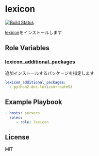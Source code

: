 lexicon
=========

[![Build Status](https://travis-ci.org/wate/ansible-role-lexicon.svg?branch=master)](https://travis-ci.org/wate/ansible-role-lexicon)

[lexicon](https://github.com/AnalogJ/lexicon)をインストールします

Role Variables
--------------

### lexicon_additional_packages

追加インストールするパッケージを指定します

```yaml
lexicon_additional_packages:
  - python2-dns-lexicon+route53
```

Example Playbook
----------------

```yaml
- hosts: servers
  roles:
     - role: lexicon
```

License
-------

MIT
